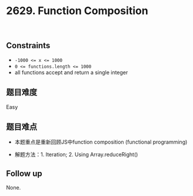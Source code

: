 # 2629. Function Composition
</br>

## Constraints
- `-1000 <= x <= 1000`
- `0 <= functions.length <= 1000`
- all functions accept and return a single integer

## 题目难度
Easy

## 题目难点
- 本题重点是重新回顾JS中function composition (functional programming)

- 解题方法：1. Iteration; 2. Using Array.reduceRight()

## Follow up
None.